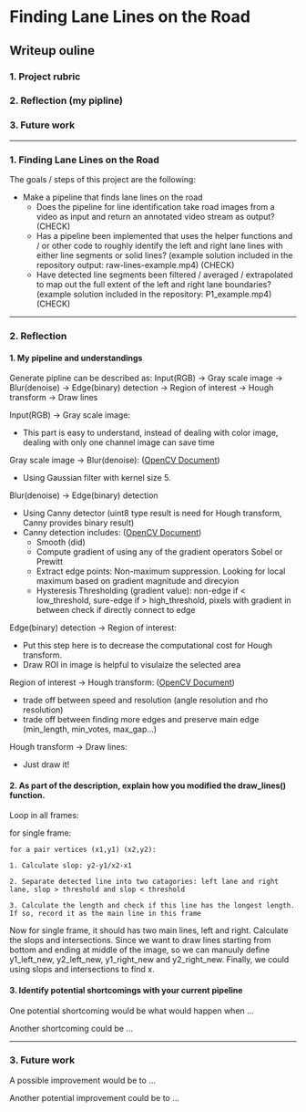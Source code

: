 # **Finding Lane Lines on the Road** 

## Writeup ouline

### 1. Project rubric
### 2. Reflection (my pipline)
### 3. Future work

---

### **1. Finding Lane Lines on the Road**

The goals / steps of this project are the following:
* Make a pipeline that finds lane lines on the road 
  - Does the pipeline for line identification take road images from a video as input and return an annotated video stream as output? (CHECK)
  - Has a pipeline been implemented that uses the helper functions and / or other code to roughly identify the left and right lane lines with either line segments or solid lines? (example solution included in the repository output: raw-lines-example.mp4) (CHECK)
  - Have detected line segments been filtered / averaged / extrapolated to map out the full extent of the left and right lane boundaries? (example solution included in the repository: P1_example.mp4) (CHECK)


[//]: # (Image References)

[image1]: ./examples/grayscale.jpg "Grayscale"

---

### **2. Reflection**

#### 1. My pipeline and understandings

Generate pipline can be described as: Input(RGB) -> Gray scale image -> Blur(denoise) -> Edge(binary) detection -> Region of interest -> Hough transform -> Draw lines 

Input(RGB) -> Gray scale image:
  - This part is easy to understand, instead of dealing with color image, dealing with only one channel image can save time
  
Gray scale image -> Blur(denoise): ([OpenCV Document](https://docs.opencv.org/3.1.0/d4/d13/tutorial_py_filtering.html))
  - Using Gaussian filter with kernel size 5. 
  
Blur(denoise) -> Edge(binary) detection
  - Using Canny detector (uint8 type result is need for Hough transform, Canny provides binary result)
  - Canny detection includes: ([OpenCV Document](https://opencv-python-tutroals.readthedocs.io/en/latest/py_tutorials/py_imgproc/py_canny/py_canny.html))
    - Smooth (did)
    - Compute gradient of using any of the gradient operators Sobel or Prewitt
    - Extract edge points: Non-maximum suppression. Looking for local maximum based on gradient magnitude and direcyion
    - Hysteresis Thresholding (gradient value): non-edge if < low_threshold, sure-edge if > high_threshold, pixels with gradient in between check if directly connect to edge

Edge(binary) detection -> Region of interest:
  - Put this step here is to decrease the computational cost for Hough transform. 
  - Draw ROI in image is helpful to visulaize the selected area
  
Region of interest -> Hough transform: ([OpenCV Document](https://opencv-python-tutroals.readthedocs.io/en/latest/py_tutorials/py_imgproc/py_houghlines/py_houghlines.html))
  - trade off between speed and resolution (angle resolution and rho resolution)
  - trade off between finding more edges and preserve main edge (min_length, min_votes, max_gap...)
  
Hough transform -> Draw lines:
  - Just draw it!


#### 2. As part of the description, explain how you modified the draw_lines() function.

Loop in all frames:

for single frame:

    for a pair vertices (x1,y1) (x2,y2):
  
    1. Calculate slop: y2-y1/x2-x1
    
    2. Separate detected line into two catagories: left lane and right lane, slop > threshold and slop < threshold
    
    3. Calculate the length and check if this line has the longest length. If so, record it as the main line in this frame
  
Now for single frame, it should has two main lines, left and right. Calculate the slops and intersections. Since we want to draw lines starting from bottom and ending at middle of the image, so we can manuuly define y1_left_new, y2_left_new, y1_right_new and y2_right_new. Finally, we could using slops and intersections to find x. 


#### 3. Identify potential shortcomings with your current pipeline


One potential shortcoming would be what would happen when ... 

Another shortcoming could be ...

---

### **3. Future work**

A possible improvement would be to ...

Another potential improvement could be to ...
